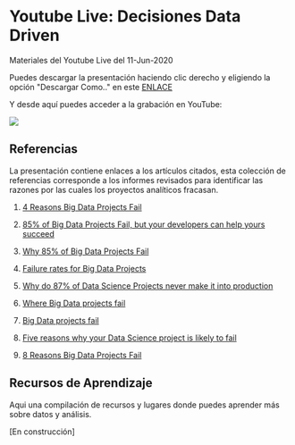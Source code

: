 # Youtube Live: Decisiones Data Driven

Materiales del Youtube Live del 11-Jun-2020

Puedes descargar la presentación haciendo clic derecho y eligiendo la opción "Descargar Como.." en este [ENLACE](docs/Decisiones_Data_Driven.pdf)

Y desde aquí puedes acceder a la grabación en YouTube:

[![](http://img.youtube.com/vi/m_ItiuU7tEI/0.jpg)](http://www.youtube.com/watch?v=m_ItiuU7tEI "")


## Referencias

La presentación contiene enlaces a los artículos citados, esta colección de referencias corresponde a los informes revisados para identificar las razones por las cuales los proyectos analíticos fracasan.


1. [4 Reasons Big Data Projects Fail](https://www.infoworld.com/article/3393467/4-reasons-big-data-projects-failand-4-ways-to-succeed.html)

2. [85% of Big Data Projects Fail, but your developers can help yours succeed](https://www.techrepublic.com/article/85-of-big-data-projects-fail-but-your-developers-can-help-yours-succeed/)

3. [Why 85% of Big Data Projects Fail](https://www.digitalnewsasia.com/insights/why-85-big-data-projects-fail)

4. [Failure rates for Big Data Projects](https://designingforanalytics.com/resources/failure-rates-for-analytics-bi-iot-and-big-data-projects-85-yikes/)

5. [Why do 87% of Data Science Projects never make it into production](https://venturebeat.com/2019/07/19/why-do-87-of-data-science-projects-never-make-it-into-production/)

6. [Where Big Data projects fail](https://www.forbes.com/sites/bernardmarr/2015/03/17/where-big-data-projects-fail/#b3a8eb239f62)

7. [Big Data projects fail](https://www.information-age.com/big-data-projects-fail-123468000/)

8. [Five reasons why your Data Science project is likely to fail](https://www.eweek.com/big-data-and-analytics/five-reasons-why-your-data-science-project-is-likely-to-fail)

9. [8 Reasons Big Data Projects Fail](https://www.informationweek.com/big-data/big-data-analytics/8-reasons-big-data-projects-fail/a/d-id/1297842)




## Recursos de Aprendizaje

Aqui una compilación de recursos y lugares donde puedes aprender más sobre datos y análisis.

[En construcción]

